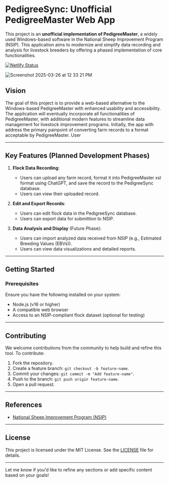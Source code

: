 # PedigreeSync: Unofficial PedigreeMaster Web App

This project is an **unofficial implementation of PedigreeMaster**, a widely used Windows-based software in the National Sheep Improvement Program (NSIP). This application aims to modernize and simplify data recording and analysis for livestock breeders by offering a phased implementation of core functionalities.

[![Netlify Status](https://api.netlify.com/api/v1/badges/85e6a9e0-d2e6-41a8-8864-3b21de7249e5/deploy-status)](https://app.netlify.com/sites/reedbuilt/deploys)

![Screenshot 2025-03-26 at 12 33 21 PM](https://github.com/user-attachments/assets/e19fb044-88fc-4000-a88c-83291fbd849b)

## Vision

The goal of this project is to provide a web-based alternative to the Windows-based PedigreeMaster with enhanced usability and accessibility. The application will eventually incorporate all functionalities of PedigreeMaster, with additional modern features to streamline data management for livestock improvement programs. Initially, the app with address the primary painpoint of converting farm records to a format acceptable by PedigreeMaster. User

---

## Key Features (Planned Development Phases)

1. **Flock Data Recording**:
   - Users can upload any farm record, format it into PedigreeMaster xsl format using ChatGPT, and save the record to the PedigreeSync database.
   - Users can view their uploaded record. 

2. **Edit and Export Records**:
   - Users can edit flock data in the PedigreeSync database.
   - Users can export data for submittion to NSIP.

3. **Data Analysis and Display** (Future Phase):
   - Users can import analyzed data received from NSIP (e.g., Estimated Breeding Values (EBVs)).
   - Users can view data visualizations and detailed reports.

---

## Getting Started

### Prerequisites

Ensure you have the following installed on your system:
- Node.js (v16 or higher)
- A compatible web browser
- Access to an NSIP-compliant flock dataset (optional for testing)

---

## Contributing

We welcome contributions from the community to help build and refine this tool. To contribute:
1. Fork the repository.
2. Create a feature branch: `git checkout -b feature-name`.
3. Commit your changes: `git commit -m "Add feature-name"`.
4. Push to the branch: `git push origin feature-name`.
5. Open a pull request.

---

## References

- [National Sheep Improvement Program (NSIP)](https://nsip.org/)

---

## License

This project is licensed under the MIT License. See the [LICENSE](LICENSE) file for details.

---

Let me know if you'd like to refine any sections or add specific content based on your goals!
